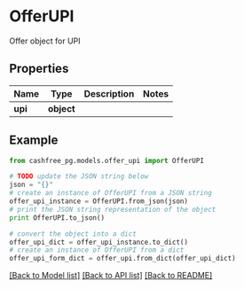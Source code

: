 # OfferUPI

Offer object for UPI

## Properties
Name | Type | Description | Notes
------------ | ------------- | ------------- | -------------
**upi** | **object** |  | 

## Example

```python
from cashfree_pg.models.offer_upi import OfferUPI

# TODO update the JSON string below
json = "{}"
# create an instance of OfferUPI from a JSON string
offer_upi_instance = OfferUPI.from_json(json)
# print the JSON string representation of the object
print OfferUPI.to_json()

# convert the object into a dict
offer_upi_dict = offer_upi_instance.to_dict()
# create an instance of OfferUPI from a dict
offer_upi_form_dict = offer_upi.from_dict(offer_upi_dict)
```
[[Back to Model list]](../README.md#documentation-for-models) [[Back to API list]](../README.md#documentation-for-api-endpoints) [[Back to README]](../README.md)


